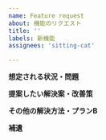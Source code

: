 ```yaml
---
name: Feature request
about: 機能のリクエスト
title: ''
labels: 新機能
assignees: 'sitting-cat'

---
```


**想定される状況・問題**


**提案したい解決案・改善策**


**その他の解決方法・プランB**


**補遺**
